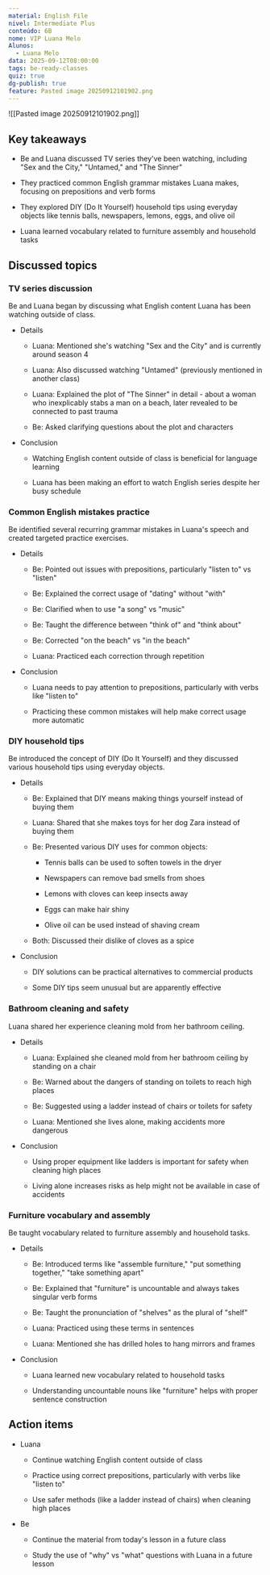 ```yaml
---
material: English File
nivel: Intermediate Plus
conteúdo: 6B
nome: VIP Luana Melo
Alunos:
  - Luana Melo
data: 2025-09-12T08:00:00
tags: be-ready-classes
quiz: true
dg-publish: true
feature: Pasted image 20250912101902.png
---
```

![[Pasted image 20250912101902.png]]
## Key takeaways

- Be and Luana discussed TV series they've been watching, including "Sex and the City," "Untamed," and "The Sinner"
    
- They practiced common English grammar mistakes Luana makes, focusing on prepositions and verb forms
    
- They explored DIY (Do It Yourself) household tips using everyday objects like tennis balls, newspapers, lemons, eggs, and olive oil
    
- Luana learned vocabulary related to furniture assembly and household tasks
    

## Discussed topics

### TV series discussion

Be and Luana began by discussing what English content Luana has been watching outside of class.

- Details
    
    - Luana: Mentioned she's watching "Sex and the City" and is currently around season 4
        
    - Luana: Also discussed watching "Untamed" (previously mentioned in another class)
        
    - Luana: Explained the plot of "The Sinner" in detail - about a woman who inexplicably stabs a man on a beach, later revealed to be connected to past trauma
        
    - Be: Asked clarifying questions about the plot and characters
        
- Conclusion
    
    - Watching English content outside of class is beneficial for language learning
        
    - Luana has been making an effort to watch English series despite her busy schedule
        

### Common English mistakes practice

Be identified several recurring grammar mistakes in Luana's speech and created targeted practice exercises.

- Details
    
    - Be: Pointed out issues with prepositions, particularly "listen to" vs "listen"
        
    - Be: Explained the correct usage of "dating" without "with"
        
    - Be: Clarified when to use "a song" vs "music"
        
    - Be: Taught the difference between "think of" and "think about"
        
    - Be: Corrected "on the beach" vs "in the beach"
        
    - Luana: Practiced each correction through repetition
        
- Conclusion
    
    - Luana needs to pay attention to prepositions, particularly with verbs like "listen to"
        
    - Practicing these common mistakes will help make correct usage more automatic
        

### DIY household tips

Be introduced the concept of DIY (Do It Yourself) and they discussed various household tips using everyday objects.

- Details
    
    - Be: Explained that DIY means making things yourself instead of buying them
        
    - Luana: Shared that she makes toys for her dog Zara instead of buying them
        
    - Be: Presented various DIY uses for common objects:
        
        - Tennis balls can be used to soften towels in the dryer
            
        - Newspapers can remove bad smells from shoes
            
        - Lemons with cloves can keep insects away
            
        - Eggs can make hair shiny
            
        - Olive oil can be used instead of shaving cream
            
    - Both: Discussed their dislike of cloves as a spice
        
- Conclusion
    
    - DIY solutions can be practical alternatives to commercial products
        
    - Some DIY tips seem unusual but are apparently effective
        

### Bathroom cleaning and safety

Luana shared her experience cleaning mold from her bathroom ceiling.

- Details
    
    - Luana: Explained she cleaned mold from her bathroom ceiling by standing on a chair
        
    - Be: Warned about the dangers of standing on toilets to reach high places
        
    - Be: Suggested using a ladder instead of chairs or toilets for safety
        
    - Luana: Mentioned she lives alone, making accidents more dangerous
        
- Conclusion
    
    - Using proper equipment like ladders is important for safety when cleaning high places
        
    - Living alone increases risks as help might not be available in case of accidents
        

### Furniture vocabulary and assembly

Be taught vocabulary related to furniture assembly and household tasks.

- Details
    
    - Be: Introduced terms like "assemble furniture," "put something together," "take something apart"
        
    - Be: Explained that "furniture" is uncountable and always takes singular verb forms
        
    - Be: Taught the pronunciation of "shelves" as the plural of "shelf"
        
    - Luana: Practiced using these terms in sentences
        
    - Luana: Mentioned she has drilled holes to hang mirrors and frames
        
- Conclusion
    
    - Luana learned new vocabulary related to household tasks
        
    - Understanding uncountable nouns like "furniture" helps with proper sentence construction
        

## Action items

- Luana
    
    - Continue watching English content outside of class
        
    - Practice using correct prepositions, particularly with verbs like "listen to"
        
    - Use safer methods (like a ladder instead of chairs) when cleaning high places
        
- Be
    
    - Continue the material from today's lesson in a future class
        
    - Study the use of "why" vs "what" questions with Luana in a future lesson